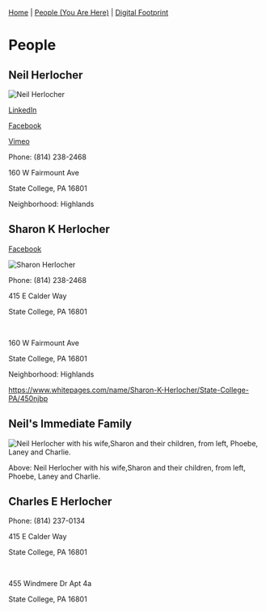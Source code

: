 [Home](index.md) | [People (You Are Here)](people.md) | [Digital Footprint](footprint.md)

# People

## Neil Herlocher

![Neil Herlocher](https://scontent-iad3-1.cdninstagram.com/vp/79a46cb9c24b188585f5d0dd0ad42a27/5B14CD94/t51.2885-19/s150x150/21479794_1433945569974111_6165600014979563520_a.jpg)

[LinkedIn](https://www.linkedin.com/in/neil-herlocher-6847a55)

[Facebook](https://www.facebook.com/neil.herlocher)

[Vimeo](https://vimeo.com/user25150842)

Phone: (814) 238-2468

160 W Fairmount Ave

State College, PA 16801

Neighborhood: Highlands

## Sharon K Herlocher

[Facebook](https://www.facebook.com/sharon.herlocher)

![Sharon Herlocher](http://www.statecollegefh.com/uploads/5/1/4/2/5142187/1394736104.jpg)

Phone: (814) 238-2468

415 E Calder Way

State College, PA 16801

<br>

160 W Fairmount Ave

State College, PA 16801

Neighborhood: Highlands

<https://www.whitepages.com/name/Sharon-K-Herlocher/State-College-PA/450njbp>

## Neil's Immediate Family

![Neil Herlocher with his wife,Sharon and their children, from left, Phoebe, Laney and Charlie.](http://www.post-gazette.com/image/2016/07/08/1140x_q90_a10-7_cTC_ca29,51,2556,1736/herlocher.jpg)

Above: Neil Herlocher with his wife,Sharon and their children, from left, Phoebe, Laney and Charlie.

## Charles E Herlocher

Phone: (814) 237-0134

415 E Calder Way

State College, PA 16801

<br>

455 Windmere Dr Apt 4a

State College, PA 16801
